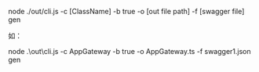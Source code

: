 node ./out/cli.js -c [ClassName] -b true -o [out file path] -f [swagger file] gen

如：

node .\out\cli.js -c AppGateway -b true -o AppGateway.ts -f swagger1.json gen